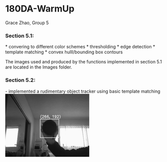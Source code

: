 # 180DA-WarmUp
Grace Zhao, Group 5

<h3>Section 5.1:</h3>
    * convering to different color schemes
    * thresholding
    * edge detection
    * template matching
    * convex hulll/bounding box contours

The images used and produced by the functions implemented in section 5.1 are located in the Images folder.

<h3>Section 5.2:</h3>
    - implemented a rudimentary object tracker using basic template matching 
    <img src = 'frame_screenshot_12.01.2022.png' height="200">
